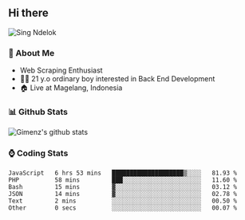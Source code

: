 
## Hi there
 ![Sing Ndelok](https://komarev.com/ghpvc/?username=Gimenz&color=green)

### 👤 About Me
* Web Scraping Enthusiast
* 🤷‍♂️ 21 y.o ordinary boy interested in Back End Development
* 🏠 Live at Magelang, Indonesia 

### 📊 Github Stats
  <img alt="Gimenz's github stats" src="https://github-readme-stats.vercel.app/api?username=Gimenz&count_private=true&hide=issues&show_icons=true&include_all_commits=true&line_height=24&border_radius=0"/>

### ⌚ Coding Stats
<!--START_SECTION:waka-->

```text
JavaScript   6 hrs 53 mins   ████████████████████▒░░░░   81.93 %
PHP          58 mins         ███░░░░░░░░░░░░░░░░░░░░░░   11.60 %
Bash         15 mins         ▓░░░░░░░░░░░░░░░░░░░░░░░░   03.12 %
JSON         14 mins         ▓░░░░░░░░░░░░░░░░░░░░░░░░   02.78 %
Text         2 mins          ░░░░░░░░░░░░░░░░░░░░░░░░░   00.50 %
Other        0 secs          ░░░░░░░░░░░░░░░░░░░░░░░░░   00.07 %
```

<!--END_SECTION:waka-->
